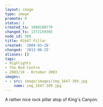 ```yaml
---
layout: image
type: image
promote: 0
status: 1
created_ts: 1080280779
changed_ts: 1372159365
node_id: 389
title: 01647 Pillar
created: '2004-03-26'
changed: '2013-06-25'
aliases: []
tags:
- Highlights
- The Red Centre
- 2003/10 - October 2003
images:
- - src: image/images/img_1647-389.jpg
    name: img_1647-389.jpg
---
```

A rather nice rock pillar atop of King's Canyon.
